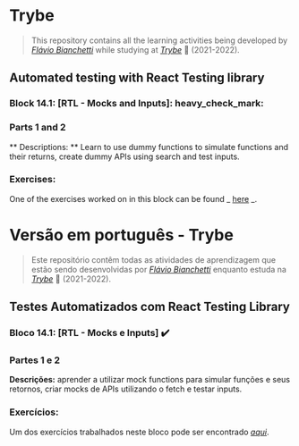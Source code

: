 # Trybe

> This repository contains all the learning activities being developed by _[Flávio Bianchetti](https://www.linkedin.com/in/flaviobianchetti/)_ while studying at _[Trybe](https://www.betrybe.com/)_ :rocket: (2021-2022).

## Automated testing with React Testing library


### Block 14.1: [RTL - Mocks and Inputs]: heavy_check_mark:

### Parts 1 and 2

** Descriptions: ** Learn to use dummy functions to simulate functions and their returns, create dummy APIs using search and test inputs.

### Exercises:

One of the exercises worked on in this block can be found _ [here](https://github.com/tryber/react-and-mocky) _.

# Versão em português - Trybe

> Este repositório contêm todas as atividades de aprendizagem que estão sendo desenvolvidas por  _[Flávio Bianchetti](https://www.linkedin.com/in/flaviobianchetti/)_ enquanto estuda na _[Trybe](https://www.betrybe.com/)_ :rocket: (2021-2022).

## Testes Automatizados com React Testing Library


### Bloco 14.1: [RTL - Mocks e Inputs] :heavy_check_mark:

### Partes 1 e 2

**Descrições:** aprender a utilizar mock functions para simular funções e seus retornos, criar mocks de APIs utilizando o fetch e testar inputs.

### Exercícios:

Um dos exercícios trabalhados neste bloco pode ser encontrado _[aqui](https://github.com/tryber/react-and-mocky)_.